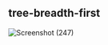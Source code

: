 ## tree-breadth-first


![Screenshot (247)](https://user-images.githubusercontent.com/98957434/167257803-340541f7-40df-4ed1-b441-46ba8fdf5967.png)
